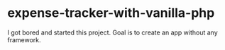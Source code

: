 # expense-tracker-with-vanilla-php

I got bored and started this project.
Goal is to create an app without any framework.

